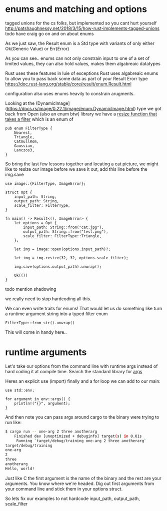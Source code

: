 
# enums and matching and options
tagged unions for the cs folks, but implemented so you cant hurt yourself http://patshaughnessy.net/2018/3/15/how-rust-implements-tagged-unions
todo have craig go on and on about enums

As we just saw, the Result enum is a Std type with variants of only either Ok(Generic Value) or Err(Error)

As you can see.. enums can not only constrain input to one of a set of limited values, they can also hold values, makes them algabreaic datatypes

Rust uses these features in luie of exceptions Rust uses algabreaic enums to allow you to pass back some data as part of your Result Erorr type
https://doc.rust-lang.org/stable/core/result/enum.Result.html


configuration also uses enums heavily to constrain arugments.


Looking at the (DynamicImage](https://docs.rs/image/0.22.1/image/enum.DynamicImage.html) type we got back from Open (also an enum btw) library we have a [resize function that takes a filter](https://docs.rs/image/0.22.1/image/enum.DynamicImage.html#method.resize) which is an enum of 
```rust,no_run
pub enum FilterType {
    Nearest,
    Triangle,
    CatmullRom,
    Gaussian,
    Lanczos3,
}
```

So bring the last few lessons together and locating a cat picture, we might like to resize our image before we save it out, add this line before the img.save
```rust,ignore,no_run
use image::{FilterType, ImageError};

struct Opt {
    input_path: String,
    output_path: String,
    scale_filter: FilterType,
}

fn main() -> Result<(), ImageError> {
    let options = Opt {
        input_path: String::from("cat.jpg"),
        output_path: String::from("test.png"),
        scale_filter: FilterType::Triangle,
    };

    let img = image::open(options.input_path)?;

    let img = img.resize(32, 32, options.scale_filter);

    img.save(options.output_path).unwrap();

    Ok(())
}
```
todo mention shadowing

we really need to stop hardcoding all this.

We can even write traits for enums! That would let us do something like turn a runtime argument string into a typed filter enum

```rust,ignore,no_run
FilterType::from_str().unwrap()
```

This will come in handy here.. 


# runtime arguments
Let's take our options from the command line with runtime args instead of hard coding it at compile time. Search the standard library for [args](https://doc.rust-lang.org/std/env/fn.args.html)

Heres an explicit use (import) finally and a for loop we can add to our main:
```rust,no_run
use std::env;

for argument in env::args() {
    println!("{}", argument);
}
```

And then note you can pass args around cargo to the binary were trying to run like:
```bash
$ cargo run -- one-arg 2 three anotherarg
    Finished dev [unoptimized + debuginfo] target(s) in 0.01s
     Running `target/debug/training one-arg 2 three anotherarg`
target/debug/training
one-arg
2
three
anotherarg
Hello, world!
```

Just like C the first argument is the name of the binary and the rest are your arguments. You know where we're headed. Dig out first arguments from your command line and stick them in your options struct.



So lets fix our examples to not hardcode input_path, output_path, scale_filter

